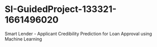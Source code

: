 # SI-GuidedProject-133321-1661496020
Smart Lender - Applicant Credibility Prediction for Loan Approval using Machine Learning
